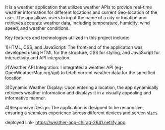 It is a weather application that utilizes weather APIs to provide real-time weather information for different locations and current Geo-location of the user.
The app allows users to input the name of a city or location and retrieves accurate weather data, including temperature, humidity, wind speed, and weather conditions.

Key features and technologies utilized in this project include:

1)HTML, CSS, and JavaScript: The front-end of the application was developed using HTML for the structure, CSS for styling, and JavaScript for interactivity and API integration.

2)Weather API Integration: I integrated a weather API (eg-OpenWeatherMap.org/api) to fetch current weather data for the specified location.

3)Dynamic Weather Display: Upon entering a location, the app dynamically retrieves weather information and displays it in a visually appealing and informative manner.

4)Responsive Design: The application is designed to be responsive, ensuring a seamless experience across different devices and screen sizes.

deployed link- https://weather-app-chirag-2641.netlify.app
